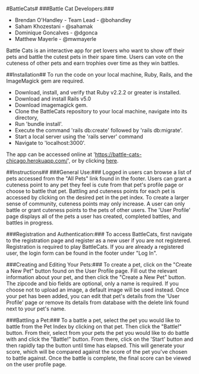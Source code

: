 #BattleCats#
###Battle Cat Developers:### 
* Brendan O'Handley - Team Lead - @bohandley 
* Saham Khozestani - @sahamak
* Dominique Goncalves - @dgonca
* Matthew Mayerle - @mwmayerle

Battle Cats is an interactive app for pet lovers who want to show off their pets and battle the cutest pets in their spare time. Users can vote on the cuteness of other pets and earn trophies over time as they win battles.

##Installation##
To run the code on your local machine, Ruby, Rails, and the ImageMagick gem are required. 
  * Download, install, and verify that Ruby v2.2.2 or greater is installed. 
  * Download and install Rails v5.0 
  * Download imagemagick gem.  
  * Clone the BattleCats repository to your local machine, navigate into its directory, 
  * Run 'bundle install'. 
  * Execute the command 'rails db:create' followed by 'rails db:migrate'.
  * Start a local server using the 'rails server' command
  * Navigate to 'localhost:3000'.

The app can be accessed online at 'https://battle-cats-chicago.herokuapp.com/', or by clicking [here](https://battle-cats-chicago.herokuapp.com/).

##Instructions##
###General Use:###
Logged in users can browse a list of pets accessed from the "All Pets" link found in the footer. Users can grant a cuteness point to any pet they feel is cute from that pet's profile page or choose to battle that pet. Battling and cuteness points for each pet is accessed by clicking on the desired pet in the pet index. To create a larger sense of community, cuteness points may only increase. A user can only battle or grant cuteness points to the pets of other users. The 'User Profile' page displays all of the pets a user has created, completed battles, and battles in progress.

###Registration and Authentication:###
To access BattleCats, first navigate to the registration page and register as a new user if you are not registered. Registration is required to play BattleCats. If you are already a registered user, the login form can be found in the footer under "Log In".

###Creating and Editing Your Pets:###
To create a pet, click on the "Create a New Pet" button found on the User Profile page. Fill out the relevant information about your pet, and then click the "Create a New Pet" button. The zipcode and bio fields are optional, only a name is required. If you choose not to upload an image, a default image will be used instead. Once your pet has been added, you can edit that pet's details from the 'User Profile' page or remove its details from database with the delete link found next to your pet's name.

###Battling a Pet:###
To a battle a pet, select the pet you would like to battle from the Pet Index by clicking on that pet. Then click the "Battle!" button. From their, select from your pets the pet you would like to do battle with and click the "Battle!" button. From there, click on the 'Start' button and then rapidly tap the button until time has elapsed. This will generate your score, which will be compared against the score of the pet you've chosen to battle against. Once the battle is complete, the final score can be viewed on the user profile page.

